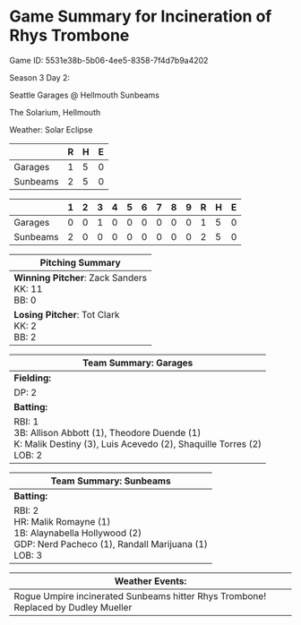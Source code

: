 # Game Summary for Incineration of Rhys Trombone

Game ID: 5531e38b-5b06-4ee5-8358-7f4d7b9a4202

Season 3 Day 2:

Seattle Garages @ Hellmouth Sunbeams

The Solarium, Hellmouth

Weather: Solar Eclipse



|  | R | H | E |
| --- | --- | --- | --- |
| Garages |   1 |   5 |   0 | 
| Sunbeams |   2 |   5 |   0 | 


|  |   1 |   2 |   3 |   4 |   5 |   6 |   7 |   8 |   9 |  R | H | E |
| --- | --- | --- | --- | --- | --- | --- | --- | --- | --- | --- | --- | --- |
| Garages |   0 |   0 |   1 |   0 |   0 |   0 |   0 |   0 |   0 |   1 |   5 |   0 | 
| Sunbeams |   2 |   0 |   0 |   0 |   0 |   0 |   0 |   0 |   0 |   2 |   5 |   0 | 


| Pitching Summary |
| --- |
| **Winning Pitcher**: Zack Sanders<br />KK: 11<br />BB: 0 |
| **Losing Pitcher**: Tot Clark<br />KK: 2<br />BB: 2 |


| Team Summary: Garages |
| --- |
| **Fielding:** |
| DP: 2 |
| **Batting:** |
| RBI: 1 <br />3B: Allison Abbott (1), Theodore Duende (1) <br />K: Malik Destiny (3), Luis Acevedo (2), Shaquille Torres (2) <br />LOB: 2 |


| Team Summary: Sunbeams |
| --- |
| **Batting:** |
| RBI: 2 <br />HR: Malik Romayne (1) <br />1B: Alaynabella Hollywood (2) <br />GDP: Nerd Pacheco (1), Randall Marijuana (1) <br />LOB: 3 |


| **Weather Events:** |
| --- |
| Rogue Umpire incinerated Sunbeams hitter Rhys Trombone! Replaced by Dudley Mueller |

